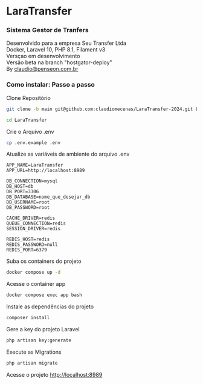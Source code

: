 
# LaraTransfer
### Sistema Gestor de Tranfers
Desenvolvido para a empresa Seu Transfer Ltda  
Docker, Laravel 10, PHP 8.1, Filament v3  
Versçao em desenvolvimento  
Versão beta na branch "hostgator-deploy"  
By claudio@penseon.com.br  

### Como instalar: Passo a passo
Clone Repositório
```sh
git clone -b main git@github.com:claudiomecenas/LaraTransfer-2024.git LaraTransfer
```
```sh
cd LaraTransfer
```


Crie o Arquivo .env
```sh
cp .env.example .env
```


Atualize as variáveis de ambiente do arquivo .env
```dosini
APP_NAME=LaraTransfer
APP_URL=http://localhost:8989

DB_CONNECTION=mysql
DB_HOST=db
DB_PORT=3306
DB_DATABASE=nome_que_desejar_db
DB_USERNAME=root
DB_PASSWORD=root

CACHE_DRIVER=redis
QUEUE_CONNECTION=redis
SESSION_DRIVER=redis

REDIS_HOST=redis
REDIS_PASSWORD=null
REDIS_PORT=6379
```


Suba os containers do projeto
```sh
docker compose up -d
```


Acesse o container app
```sh
docker compose exec app bash
```


Instale as dependências do projeto
```sh
composer install
```


Gere a key do projeto Laravel
```sh
php artisan key:generate
```


Execute as Migrations
```sh
php artisan migrate
```

Acesse o projeto
[http://localhost:8989](http://localhost:8989)

